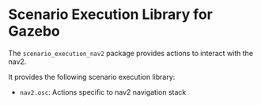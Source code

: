 # Scenario Execution Library for Gazebo

The `scenario_execution_nav2` package provides actions to interact with the nav2.

It provides the following scenario execution library:

- `nav2.osc`: Actions specific to nav2 navigation stack

